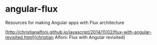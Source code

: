 # angular-flux
Resources for making Angular apps with Flux architecture

[http://christianalfoni.github.io/javascript/2014/11/02/flux-with-angular-revisited.html](christian Alfoni: Flux with Angular revisited)
